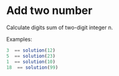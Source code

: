# Add two number

Calculate digits sum of two-digit integer n.

Examples:
```js
3  == solution(12)
5  == solution(23)
1  == solution(10)
18  == solution(99)
```
